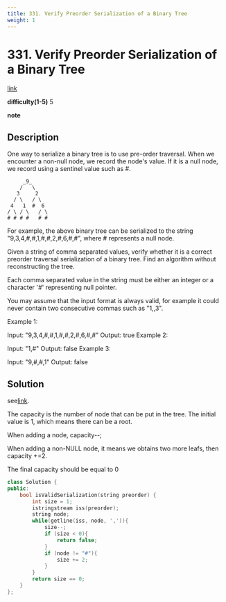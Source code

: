 ```yaml
---
title: 331. Verify Preorder Serialization of a Binary Tree
weight: 1
---
```

# 331. Verify Preorder Serialization of a Binary Tree
[link](https://leetcode.com/problems/verify-preorder-serialization-of-a-binary-tree/)

**difficulty(1-5)**
5

**note**

## Description
One way to serialize a binary tree is to use pre-order traversal. When we encounter a non-null node, we record the node's value. If it is a null node, we record using a sentinel value such as #.

```
     _9_
    /   \
   3     2
  / \   / \
 4   1  #  6
/ \ / \   / \
# # # #   # #
```

For example, the above binary tree can be serialized to the string "9,3,4,#,#,1,#,#,2,#,6,#,#", where # represents a null node.

Given a string of comma separated values, verify whether it is a correct preorder traversal serialization of a binary tree. Find an algorithm without reconstructing the tree.

Each comma separated value in the string must be either an integer or a character '#' representing null pointer.

You may assume that the input format is always valid, for example it could never contain two consecutive commas such as "1,,3".

Example 1:

Input: "9,3,4,#,#,1,#,#,2,#,6,#,#"
Output: true
Example 2:

Input: "1,#"
Output: false
Example 3:

Input: "9,#,#,1"
Output: false

## Solution

see[link](https://leetcode.com/problems/verify-preorder-serialization-of-a-binary-tree/discuss/78554/C%2B%2B-4ms-solution-O(1)-space-O(n)-time).

The capacity is the number of node that can be put in the tree. The initial value is 1, which means there can be a root.

When adding a node, capacity--;

When adding a non-NULL node, it means we obtains two more leafs, then capacity +=2.

The final capacity should be equal to 0

```c++
class Solution {
public:
    bool isValidSerialization(string preorder) {
        int size = 1;
        istringstream iss(preorder);
        string node;
        while(getline(iss, node, ',')){
            size--;
            if (size < 0){
                return false;
            }
            if (node != "#"){
                size += 2;
            }
        }
        return size == 0;
    }
};
```